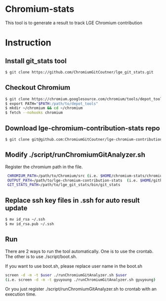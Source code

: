 # Chromium-stats
This tool is to generate a result to track LGE Chromium contribution

# Instruction
## Install git_stats tool
```sh
$ git clone https://github.com/ChromiumGitCoutner/lge_git_stats.git
```

## Checkout Chromium
```sh
$ git clone https://chromium.googlesource.com/chromium/tools/depot_tools.git
$ export PATH="$PATH:/path/to/depot_tools"
$ mkdir ~/chromium && cd ~/chromium
$ fetch --nohooks chromium
```

## Download lge-chromium-contribution-stats repo
```sh
$ git clone git@github.com:ChromiumGitCoutner/lge-chromium-contribution-stats.git
```

## Modify ./script/runChromiumGitAnalyzer.sh
Register the chromium path in the file.

```sh
 CHROMIUM_PATH=/path/to/Chromium/src (i.e. $HOME/chromium-stats/chromium/Chromium/)
 OUTPUT_PATH=/path/to/lge-chromium-contribution-stats  (i.e. $HOME/github/LGE-Chromium-Stats/lge-chromium-contribution-stats/
 GIT_STATS_PATH=/path/to/lge_git_stats/bin/git_stats
 ```
 
## Replace ssh key files in .ssh for auto result update
 ```sh
$ mv id_rsa ~/.ssh
$ mv id_rsa.pub ~/.ssh
```
 
 ## Run
 There are 2 ways to run the tool automatically. One is to use the crontab. The other is to use ./script/boot.sh.
 
 If you want to use boot.sh, please replace user name in the boot.sh
 ```sh
 screen -d -m -t $user ./runChromiumGitAnalyzer.sh $user
 (i.e. screen -d -m -t gyuyoung ./runChromiumGitAnalyzer.sh gyuyoung)
 ```
 Or you just register ./script/runChromiumGitAnalyzer.sh to crontab with an execution time.
  

